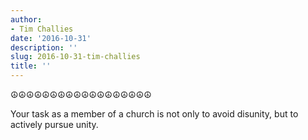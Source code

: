 ```yaml
---
author:
- Tim Challies
date: '2016-10-31'
description: ''
slug: 2016-10-31-tim-challies
title: ''
---
```

☮☮☮☮☮☮☮☮☮☮☮☮☮☮☮☮☮☮

Your task as a member of a church is not only to avoid disunity, but to actively pursue unity.



